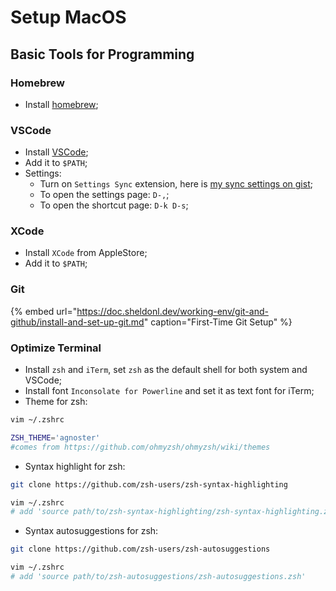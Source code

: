 # Setup MacOS

## Basic Tools for Programming

### Homebrew

- Install [homebrew](https://brew.sh);

### VSCode

- Install [VSCode](https://code.visualstudio.com/);
- Add it to `$PATH`;
- Settings:
  - Turn on `Settings Sync` extension, here is
    [my sync settings on gist](https://gist.github.com/sheldonldev/755e01f398a95ce339b302ad9a77ea19);
  - To open the settings page: `D-,`;
  - To open the shortcut page: `D-k D-s`;

### XCode

- Install `XCode` from AppleStore;
- Add it to `$PATH`;

### Git

{% embed url="https://doc.sheldonl.dev/working-env/git-and-github/install-and-set-up-git.md" caption="First-Time Git Setup" %}

### Optimize Terminal

- Install `zsh` and `iTerm`, set `zsh` as the default shell for both system and VSCode;
- Install font `Inconsolate for Powerline` and set it as text font for iTerm;
- Theme for zsh:

```bash
vim ~/.zshrc

ZSH_THEME='agnoster'
#comes from https://github.com/ohmyzsh/ohmyzsh/wiki/themes
```

- Syntax highlight for zsh:

```bash
git clone https://github.com/zsh-users/zsh-syntax-highlighting

vim ~/.zshrc
# add 'source path/to/zsh-syntax-highlighting/zsh-syntax-highlighting.zsh'
```

- Syntax autosuggestions for zsh:

```bash
git clone https://github.com/zsh-users/zsh-autosuggestions

vim ~/.zshrc
# add 'source path/to/zsh-autosuggestions/zsh-autosuggestions.zsh'
```
